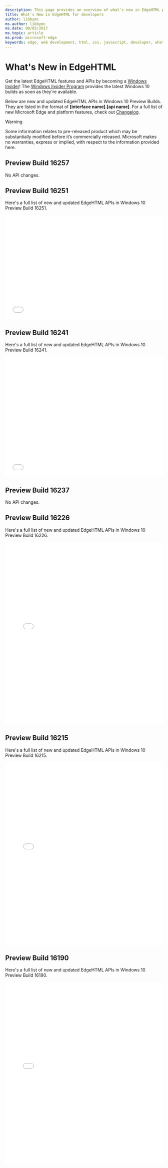 ```yaml
---
description: This page provides an overview of what's new in EdgeHTML preview builds for developers.
title: What's New in EdgeHTML for developers
author: libbymc
ms.author: libbymc
ms.date: 08/03/2017
ms.topic: article
ms.prod: microsoft-edge
keywords: edge, web development, html, css, javascript, developer, what's new in edge, new APIs in edge
---
```



# What's New in EdgeHTML

Get the latest EdgeHTML features and APIs by becoming a [Windows Insider](https://insider.windows.com/)! The [Windows Insider Program](https://insider.windows.com/) provides the latest Windows 10 builds as soon as they're available. 

Below are new and updated EdgeHTML APIs in Windows 10 Preview Builds. They are listed in the format of **[interface name].[api name]**. For a full list of new Microsoft Edge and platform features, check out [Changelog](https://developer.microsoft.com/microsoft-edge/platform/changelog/).

> [!WARNING] 
> Some information relates to pre-released product which may be substantially modified before it’s commercially released. Microsoft makes no warranties, express or implied, with respect to the information provided here.

## Preview Build 16257
No API changes.

## Preview Build 16251
Here's a full list of new and updated EdgeHTML APIs in Windows 10 Preview Build 16251. 

<iframe height='334' scrolling='no' title='EdgeHTML Preview Build 16251' src='//codepen.io/MicrosoftEdgeDocumentation/embed/brVGQN/?height=334&theme-id=23761&default-tab=result&embed-version=2' frameborder='no' allowtransparency='true' allowfullscreen='true' style='width: 100%;'>See the Pen <a href='https://codepen.io/MicrosoftEdgeDocumentation/pen/brVGQN/'>EdgeHTML Preview Build 16251</a> by Microsoft Edge Docs (<a href='https://codepen.io/MicrosoftEdgeDocumentation'>@MicrosoftEdgeDocumentation</a>) on <a href='https://codepen.io'>CodePen</a>.</iframe>


## Preview Build 16241
Here's a full list of new and updated EdgeHTML APIs in Windows 10 Preview Build 16241. 

<iframe height='384' scrolling='no' title='EdgeHTML Preview Build 16241' src='//codepen.io/MicrosoftEdgeDocumentation/embed/RgmbJR/?height=384&theme-id=23761&default-tab=result&embed-version=2' frameborder='no' allowtransparency='true' allowfullscreen='true' style='width: 100%;'>See the Pen <a href='https://codepen.io/MicrosoftEdgeDocumentation/pen/RgmbJR/'>EdgeHTML Preview Build 16241</a> by Microsoft Edge Docs (<a href='https://codepen.io/MicrosoftEdgeDocumentation'>@MicrosoftEdgeDocumentation</a>) on <a href='https://codepen.io'>CodePen</a>.</iframe>

## Preview Build 16237
No API changes.

## Preview Build 16226

Here's a full list of new and updated EdgeHTML APIs in Windows 10 Preview Build 16226.

<iframe height='584' scrolling='no' title='EdgeHTML Preview Build 16226' src='//codepen.io/MicrosoftEdgeDocumentation/embed/MomjYa/?height=584&theme-id=23761&default-tab=result&embed-version=2' frameborder='no' allowtransparency='true' allowfullscreen='true' style='width: 100%;'>See the Pen <a href='https://codepen.io/MicrosoftEdgeDocumentation/pen/MomjYa/'>EdgeHTML Preview Build 16226</a> by Microsoft Edge Docs (<a href='https://codepen.io/MicrosoftEdgeDocumentation'>@MicrosoftEdgeDocumentation</a>) on <a href='https://codepen.io'>CodePen</a>.
</iframe>

## Preview Build 16215

Here's a full list of new and updated EdgeHTML APIs in Windows 10 Preview Build 16215.

<iframe height='584' scrolling='no' title='EdgeHTML Preview Build 16215' src='//codepen.io/MicrosoftEdgeDocumentation/embed/bRqKyv/?height=584&theme-id=23761&default-tab=result&embed-version=2' frameborder='no' allowtransparency='true' allowfullscreen='true' style='width: 100%;'>See the Pen <a href='https://codepen.io/MicrosoftEdgeDocumentation/pen/bRqKyv/'>EdgeHTML Preview Build 16215</a> by Microsoft Edge Docs (<a href='https://codepen.io/MicrosoftEdgeDocumentation'>@MicrosoftEdgeDocumentation</a>) on <a href='https://codepen.io'>CodePen</a>.</iframe>

## Preview Build 16190

Here's a full list of new and updated EdgeHTML APIs in Windows 10 Preview Build 16190. 

<iframe height='582' scrolling='no' title='EdgeHTML Preview Build 16190' src='//codepen.io/MicrosoftEdgeDocumentation/embed/dWzRRq/?height=300&theme-id=23761&default-tab=result&embed-version=2' frameborder='no' allowtransparency='true' allowfullscreen='true' style='width: 100%;'>See the Pen <a href='https://codepen.io/MicrosoftEdgeDocumentation/pen/dWzRRq/'>EdgeHTML Preview Build 16190</a> by Microsoft Edge Docs (<a href='http://codepen.io/MicrosoftEdgeDocumentation'>@MicrosoftEdgeDocumentation</a>) on <a href='http://codepen.io'>CodePen</a>.</iframe>
